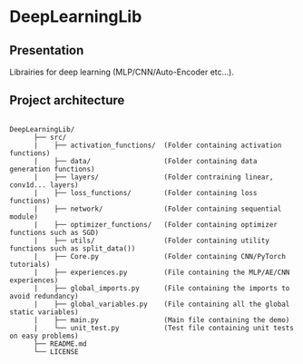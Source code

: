 # DeepLearningLib

## Presentation

Librairies for deep learning (MLP/CNN/Auto-Encoder etc...).

## Project architecture

<pre><code>
DeepLearningLib/
      ├── src/                   
      |    ├── activation_functions/  (Folder containing activation functions)
      |    ├── data/                  (Folder containing data generation functions)
      |    ├── layers/                (Folder contraining linear, conv1d... layers)
      |    ├── loss_functions/        (Folder containing loss functions)
      |    ├── network/               (Folder containing sequential module)
      |    ├── optimizer_functions/   (Folder containing optimizer functions such as SGD)
      |    ├── utils/                 (Folder containing utility functions such as split_data())
      |    ├── Core.py                (Folder containing CNN/PyTorch tutorials)
      |    ├── experiences.py         (File containing the MLP/AE/CNN experiences)
      |    ├── global_imports.py      (File containing the imports to avoid redundancy)
      |    ├── global_variables.py    (File containing all the global static variables)
      |    ├── main.py                (Main file containing the demo)
      |    └── unit_test.py           (Test file containing unit tests on easy problems) 
      ├── README.md		          
      └── LICENSE  
</pre></code>
